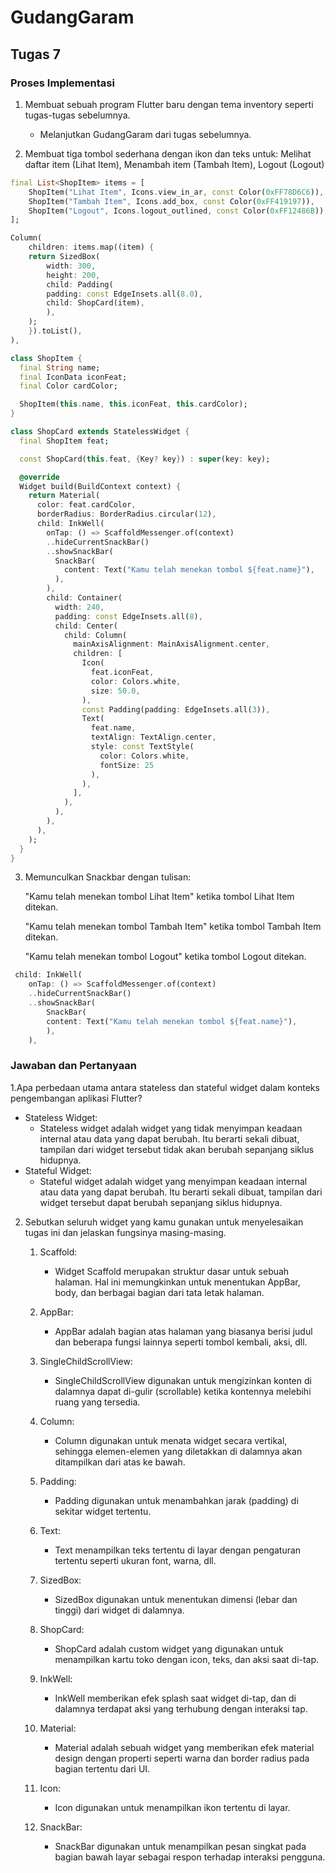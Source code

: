 # GudangGaram

## Tugas 7

### Proses Implementasi
1.  Membuat sebuah program Flutter baru dengan tema inventory seperti tugas-tugas sebelumnya.
    - Melanjutkan GudangGaram dari tugas sebelumnya.

2. Membuat tiga tombol sederhana dengan ikon dan teks untuk:
 Melihat daftar item (Lihat Item),
 Menambah item (Tambah Item),
 Logout (Logout)

``` dart
final List<ShopItem> items = [
    ShopItem("Lihat Item", Icons.view_in_ar, const Color(0xFF78D6C6)),
    ShopItem("Tambah Item", Icons.add_box, const Color(0xFF419197)),
    ShopItem("Logout", Icons.logout_outlined, const Color(0xFF12486B)),
];

Column(
    children: items.map((item) {
    return SizedBox(
        width: 300,
        height: 200,
        child: Padding(
        padding: const EdgeInsets.all(8.0),
        child: ShopCard(item),
        ),
    );
    }).toList(),
),

class ShopItem {
  final String name;
  final IconData iconFeat;
  final Color cardColor;

  ShopItem(this.name, this.iconFeat, this.cardColor);
}

class ShopCard extends StatelessWidget {
  final ShopItem feat;

  const ShopCard(this.feat, {Key? key}) : super(key: key);

  @override
  Widget build(BuildContext context) {
    return Material(
      color: feat.cardColor,
      borderRadius: BorderRadius.circular(12),
      child: InkWell(
        onTap: () => ScaffoldMessenger.of(context)
        ..hideCurrentSnackBar()
        ..showSnackBar(
          SnackBar(
            content: Text("Kamu telah menekan tombol ${feat.name}"),
          ),
        ),
        child: Container(
          width: 240,
          padding: const EdgeInsets.all(8),
          child: Center(
            child: Column(
              mainAxisAlignment: MainAxisAlignment.center,
              children: [
                Icon(
                  feat.iconFeat,
                  color: Colors.white,
                  size: 50.0,
                ),
                const Padding(padding: EdgeInsets.all(3)),
                Text(
                  feat.name,
                  textAlign: TextAlign.center,
                  style: const TextStyle(
                    color: Colors.white,
                    fontSize: 25
                  ),
                ),
              ],
            ),
          ),
        ),
      ),
    );
  }
}
```

3. Memunculkan Snackbar dengan tulisan:

    "Kamu telah menekan tombol Lihat Item" ketika tombol Lihat Item ditekan.

    "Kamu telah menekan tombol Tambah Item" ketika tombol Tambah Item ditekan.

    "Kamu telah menekan tombol Logout" ketika tombol Logout ditekan.

```dart
 child: InkWell(
    onTap: () => ScaffoldMessenger.of(context)
    ..hideCurrentSnackBar()
    ..showSnackBar(
        SnackBar(
        content: Text("Kamu telah menekan tombol ${feat.name}"),
        ),
    ),
```

### Jawaban dan Pertanyaan
1.Apa perbedaan utama antara stateless dan stateful widget dalam konteks pengembangan aplikasi Flutter?

- Stateless Widget:
    -  Stateless widget adalah widget yang tidak menyimpan keadaan internal atau data yang dapat berubah. Itu berarti sekali dibuat, tampilan dari widget tersebut tidak akan berubah sepanjang siklus hidupnya.
- Stateful Widget:
    - Stateful widget adalah widget yang menyimpan keadaan internal atau data yang dapat berubah. Itu berarti sekali dibuat, tampilan dari widget tersebut dapat berubah sepanjang siklus hidupnya.

2. Sebutkan seluruh widget yang kamu gunakan untuk menyelesaikan tugas ini dan jelaskan fungsinya masing-masing.

    1. Scaffold:
        - Widget Scaffold merupakan struktur dasar untuk sebuah halaman. Hal ini memungkinkan untuk menentukan AppBar, body, dan berbagai bagian dari tata letak halaman.

    2. AppBar:

        - AppBar adalah bagian atas halaman yang biasanya berisi judul dan beberapa fungsi lainnya seperti tombol kembali, aksi, dll.

    3. SingleChildScrollView:

        - SingleChildScrollView digunakan untuk mengizinkan konten di dalamnya dapat di-gulir (scrollable) ketika kontennya melebihi ruang yang tersedia.

    4. Column:

        - Column digunakan untuk menata widget secara vertikal, sehingga elemen-elemen yang diletakkan di dalamnya akan ditampilkan dari atas ke bawah.

    5. Padding:

        - Padding digunakan untuk menambahkan jarak (padding) di sekitar widget tertentu.

    6. Text:

        - Text menampilkan teks tertentu di layar dengan pengaturan tertentu seperti ukuran font, warna, dll.

    7. SizedBox:

        - SizedBox digunakan untuk menentukan dimensi (lebar dan tinggi) dari widget di dalamnya.

    8. ShopCard:

        - ShopCard adalah custom widget yang digunakan untuk menampilkan kartu toko dengan icon, teks, dan aksi saat di-tap.

    9. InkWell:

        - InkWell memberikan efek splash saat widget di-tap, dan di dalamnya terdapat aksi yang terhubung dengan interaksi tap.

    10. Material:

        - Material adalah sebuah widget yang memberikan efek material design dengan properti seperti warna dan border radius pada bagian tertentu dari UI.

    11. Icon:

        - Icon digunakan untuk menampilkan ikon tertentu di layar.
    12. SnackBar:

        - SnackBar digunakan untuk menampilkan pesan singkat pada bagian bawah layar sebagai respon terhadap interaksi pengguna.



